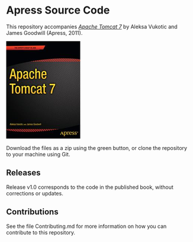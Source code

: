 # Apress Source Code

This repository accompanies [*Apache Tomcat 7*](http://www.apress.com/9781430237235) by Aleksa  Vukotic and James Goodwill (Apress, 2011).

![Cover image](9781430237235.jpg)

Download the files as a zip using the green button, or clone the repository to your machine using Git.

## Releases

Release v1.0 corresponds to the code in the published book, without corrections or updates.

## Contributions

See the file Contributing.md for more information on how you can contribute to this repository.
